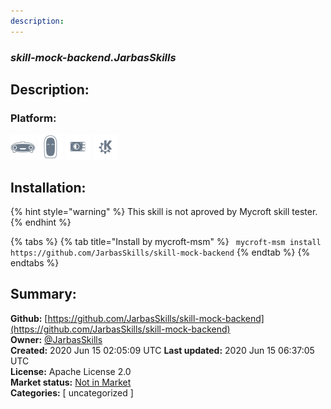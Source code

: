 ```yaml
---
description: 
---
```


### _skill-mock-backend.JarbasSkills_  
## Description:  
  
  
  
### Platform:  
 ![Mark I](../.gitbook/assets/mark-1-icon.png)  ![Mark II](../.gitbook/assets/mark-2-icon.png)  ![Picroft](../.gitbook/assets/picroft-icon.png)  ![plasmoid](../.gitbook/assets/kde.png)   
## Installation:  
{% hint style="warning" %}
This skill is not aproved by Mycroft skill tester.
{% endhint %}
    
{% tabs %}
{% tab title="Install by mycroft-msm" %}
``` mycroft-msm install https://github.com/JarbasSkills/skill-mock-backend```
{% endtab %}
  {% endtabs %}
    
## Summary:  
**Github:** [https://github.com/JarbasSkills/skill-mock-backend](https://github.com/JarbasSkills/skill-mock-backend)  
**Owner:** [@JarbasSkills](https://github.com/JarbasSkills)  
**Created:** 2020 Jun 15 02:05:09 UTC  **Last updated:** 2020 Jun 15 06:37:05 UTC  
**License:** Apache License 2.0  
**Market status:** [Not in Market](https://market.mycroft.ai/skill/)  
**Categories:** [ uncategorized ]   
